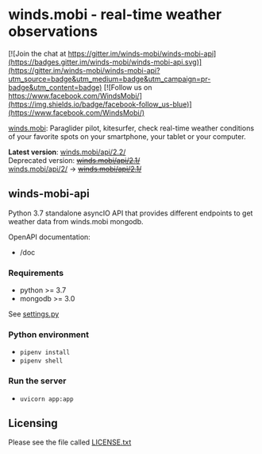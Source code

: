 winds.mobi - real-time weather observations
===========================================

[![Join the chat at https://gitter.im/winds-mobi/winds-mobi-api](https://badges.gitter.im/winds-mobi/winds-mobi-api.svg)](https://gitter.im/winds-mobi/winds-mobi-api?utm_source=badge&utm_medium=badge&utm_campaign=pr-badge&utm_content=badge)
[![Follow us on https://www.facebook.com/WindsMobi/](https://img.shields.io/badge/facebook-follow_us-blue)](https://www.facebook.com/WindsMobi/)

[winds.mobi](http://winds.mobi): Paraglider pilot, kitesurfer, check real-time weather conditions of your favorite spots
on your smartphone, your tablet or your computer.

**Latest version**: [winds.mobi/api/2.2/](https://winds.mobi/api/2.2/doc)  
Deprecated version: ~~[winds.mobi/api/2.1/](https://winds.mobi/api/2.1/doc)~~  
[winds.mobi/api/2/](https://winds.mobi/api/2/doc) -> ~~[winds.mobi/api/2.1/](https://winds.mobi/api/2.1/doc)~~

winds-mobi-api
--------------------

Python 3.7 standalone asyncIO API that provides different endpoints to get weather data from winds.mobi mongodb.

OpenAPI documentation:
- /doc

### Requirements

- python >= 3.7
- mongodb >= 3.0

See [settings.py](https://github.com/winds-mobi/winds-mobi-api/blob/master/settings.py)

### Python environment

- `pipenv install`
- `pipenv shell`

### Run the server

- `uvicorn app:app`

Licensing
---------

Please see the file called [LICENSE.txt](https://github.com/winds-mobi/winds-mobi-api/blob/master/LICENSE.txt)

